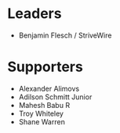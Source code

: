 # Leaders

- Benjamin Flesch / StriveWire


# Supporters

- Alexander Alimovs
- Adilson Schmitt Junior
- Mahesh Babu R
- Troy Whiteley
- Shane Warren
